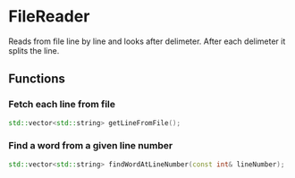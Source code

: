 # FileReader

Reads from file line by line and looks after delimeter.
After each delimeter it splits the line.

## Functions

### Fetch each line from file
```c++
std::vector<std::string> getLineFromFile();
```


### Find a word from a given line number
```c++
std::vector<std::string> findWordAtLineNumber(const int& lineNumber);
```
